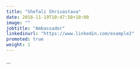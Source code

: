 ```yaml
---
title: "Shefali Shrivastava"
date: 2018-11-19T10:47:58+10:00
image: ""
jobtitle: "Ambassador"
linkedinurl: "https://www.linkedin.com/example2"
promoted: true
weight: 1
---
```


...
